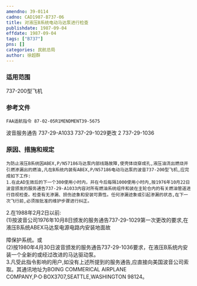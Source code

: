 ```yaml
---
amendno: 39-0114  
cadno: CAD1987-B737-06  
title: 对液压B系统电动马达泵进行检查  
publishdate: 1987-09-04  
effdate: 1987-09-04  
tags: ["B737"]  
pns: []  
categories: 民航总局  
author: 徐超群  
---
```

  
### 适用范围  
737-200型飞机  
  
<!--more-->  
### 参考文件  
    FAA适航指令 87-02-05R1MENDMENT39-5675  
波音服务通告 737-29-A1033 737-29-1029更改 2 737-29-1036  
  
### 原因、措施和规定  
    为防止液压B系统因ABEX,P/N57186马达泵内部线路故障,使壳体烧穿成孔,液压油流出燃烧并引燃渗漏出的燃油,凡在B系统内装有ABEX,P/N57186电动马达泵的波音737-200型飞机,应完成如下工作:  
    1.在此AD生效后的下一个300使用小时内，并在今后每隔1000使用小时内,按1976年10月22日波音颁发的服务通告737-29-A1033内容对所有燃油系统组件和装在主轮仓内的有关燃油管道进行目视检查。检查有无渗漏、损伤迹象和安装可靠性。任何渗漏迹象或引起渗漏的状态,在下一次飞行前,必须按批准的维护步骤进行纠正。  
2.在1988年2月2日以前:  
      (1)按波音公司1976年10月8日颁发的服务通告737-29-1029第一次更改的要求,在液压B系统ABEX马达泵电源电路内安装地面故  
   
障保护系统。或  
      (2)按1980年4月30日波音颁发的服务通告737-29-1036要求，在液压B系统内安装一个全新的或经过改进的马达驱动泵。  
    3.凡受此指令影响的用户,如没有上述所提到的服务通告,应直接向美国波音公司索取。其通讯地址为BOING  COMMERICAL AIRPLANE COMPANY,P·O·BOX3707,SEATTLE,WASHINGTON  98124。  

